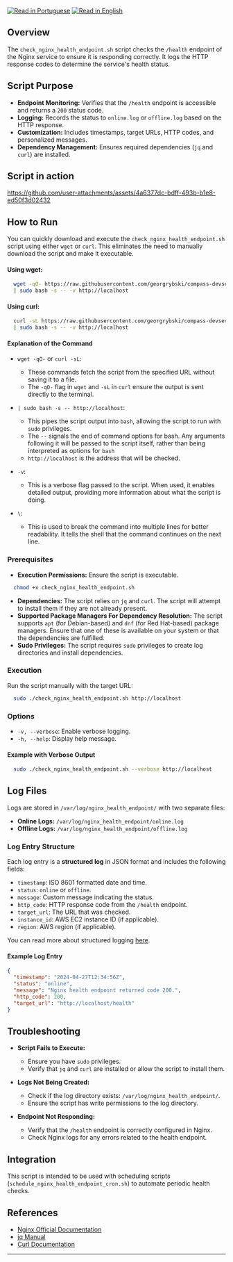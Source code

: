 [![Read in Portuguese](https://img.shields.io/badge/%F0%9F%87%A7%F0%9F%87%B7%20Portugu%C3%AAs-gray.svg)](check_nginx_health_endpoint.pt-BR.md)
[![Read in English](https://img.shields.io/badge/%F0%9F%87%BA%F0%9F%87%B8%20English-F0FFFF.svg)](check_nginx_health_endpoint.md)

## Overview

The `check_nginx_health_endpoint.sh` script checks the `/health` endpoint of the Nginx service to ensure it is responding correctly. It logs the HTTP response codes to determine the service's health status.

## Script Purpose

- **Endpoint Monitoring:** Verifies that the `/health` endpoint is accessible and returns a `200` status code.
- **Logging:** Records the status to `online.log` or `offline.log` based on the HTTP response.
- **Customization:** Includes timestamps, target URLs, HTTP codes, and personalized messages.
- **Dependency Management:** Ensures required dependencies (`jq` and `curl`) are installed.

## Script in action

https://github.com/user-attachments/assets/4a6377dc-bdff-493b-b1e8-ed50f3d02432

## How to Run

You can quickly download and execute the `check_nginx_health_endpoint.sh` script using either `wget` or `curl`. This eliminates the need to manually download the script and make it executable.

#### Using wget:

```bash
  wget -qO- https://raw.githubusercontent.com/georgrybski/compass-devsecops-scholarship/main/scripts/sprint2/check_nginx_health_endpoint.sh \
  | sudo bash -s -- -v http://localhost
```

#### Using curl:

```bash
  curl -sL https://raw.githubusercontent.com/georgrybski/compass-devsecops-scholarship/main/scripts/sprint2/check_nginx_health_endpoint.sh \
  | sudo bash -s -- -v http://localhost
```

#### Explanation of the Command

- ```wget -qO-``` or ```curl -sL```:
  - These commands fetch the script from the specified URL without saving it to a file.
  - The `-qO-` flag in `wget` and `-sL` in `curl` ensure the output is sent directly to the terminal.

- ```| sudo bash -s -- http://localhost```:
  - This pipes the script output into `bash`, allowing the script to run with `sudo` privileges.
  - The `--` signals the end of command options for bash. Any arguments following it will be passed to the script itself, rather than being interpreted as options for `bash`
  - `http://localhost` is the address that will be checked.

- `-v`:
  - This is a verbose flag passed to the script. When used, it enables detailed output, providing more information about what the script is doing.

- `\`:
  - This is used to break the command into multiple lines for better readability. It tells the shell that the command continues on the next line.

### Prerequisites

- **Execution Permissions:** Ensure the script is executable.

```bash
  chmod +x check_nginx_health_endpoint.sh
```

- **Dependencies:** The script relies on `jq` and `curl`. The script will attempt to install them if they are not already present.
- **Supported Package Managers For Dependency Resolution:** The script supports `apt` (for Debian-based) and `dnf` (for Red Hat-based) package managers. Ensure that one of these is available on your system or that the dependencies are fulfilled.
- **Sudo Privileges:** The script requires `sudo` privileges to create log directories and install dependencies.

### Execution

Run the script manually with the target URL:

```bash
  sudo ./check_nginx_health_endpoint.sh http://localhost
```

### Options

- `-v, --verbose`: Enable verbose logging.
- `-h, --help`: Display help message.

#### Example with Verbose Output

```bash
  sudo ./check_nginx_health_endpoint.sh --verbose http://localhost
```

## Log Files

Logs are stored in `/var/log/nginx_health_endpoint/` with two separate files:

- **Online Logs:** `/var/log/nginx_health_endpoint/online.log`
- **Offline Logs:** `/var/log/nginx_health_endpoint/offline.log`

### Log Entry Structure

Each log entry is a **structured log** in JSON format and includes the following fields:

- `timestamp`: ISO 8601 formatted date and time.
- `status`: `online` or `offline`.
- `message`: Custom message indicating the status.
- `http_code`: HTTP response code from the `/health` endpoint.
- `target_url`: The URL that was checked.
- `instance_id`: AWS EC2 instance ID (if applicable).
- `region`: AWS region (if applicable).

You can read more about structured logging [here](../../general/structured_logging/structured_logging.md).

#### Example Log Entry

```json
{
  "timestamp": "2024-04-27T12:34:56Z",
  "status": "online",
  "message": "Nginx health endpoint returned code 200.",
  "http_code": 200,
  "target_url": "http://localhost/health"
}
```

## Troubleshooting

- **Script Fails to Execute:**
  - Ensure you have `sudo` privileges.
  - Verify that `jq` and `curl` are installed or allow the script to install them.

- **Logs Not Being Created:**
  - Check if the log directory exists: `/var/log/nginx_health_endpoint/`.
  - Ensure the script has write permissions to the log directory.

- **Endpoint Not Responding:**
  - Verify that the `/health` endpoint is correctly configured in Nginx.
  - Check Nginx logs for any errors related to the health endpoint.

## Integration

This script is intended to be used with scheduling scripts (`schedule_nginx_health_endpoint_cron.sh`) to automate periodic health checks.

## References

- [Nginx Official Documentation](https://nginx.org/en/docs/)
- [jq Manual](https://stedolan.github.io/jq/manual/)
- [Curl Documentation](https://curl.se/docs/manpage.html)

---

